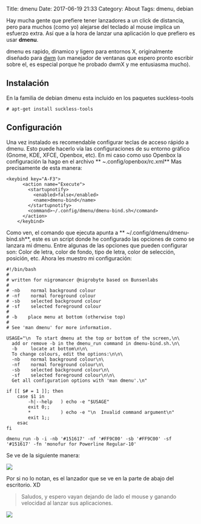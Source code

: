 Title: dmenu
Date: 2017-06-19 21:33
Category: About
Tags: dmenu, debian

Hay mucha gente que prefiere tener lanzadores a un click de distancia, pero para muchos (como yo) alejarse del teclado al mouse implica un esfuerzo extra. Así que a la hora de lanzar una aplicación lo que prefiero es usar **dmenu**.

dmenu es rapido, dinamico y ligero para entornos X, originalmente diseñado para [dwm](http://dwm.suckless.org/) (un manejador de ventanas que espero pronto escribir sobre el, es especial porque he probado dwmX y me entusiasma mucho).  

## Instalación
En la familia de debian dmenu esta incluido en los paquetes suckless-tools

```
# apt-get install suckless-tools
```

## Configuración
Una vez instalado es recomendable configurar teclas de acceso rápido a dmenu. Esto puede hacerlo vía las configuraciones de su entorno gráfico (Gnome, KDE, XFCE, Openbox, etc). En mi caso como uso Openbox la configuración la hago en el archivo ** ~.config/openbox/rc.xml**
Mas precisamente de esta manera:

```
<keybind key="A-F3">
      <action name="Execute">
        <startupnotify>
          <enabled>false</enabled>
          <name>dmenu-bind</name>
        </startupnotify>
        <command>~/.config/dmenu/dmenu-bind.sh</command>
      </action>
    </keybind>

```
Como ven, el comando que ejecuta apunta a ** ~/.config/dmenu/dmenu-bind.sh**, este es un script donde he configurado las opciones de como se lanzara mi dmenu. Entre algunas de las opciones que pueden configurar son: Color de letra, color de fondo, tipo de letra, color de selección, posición, etc.
Ahora les muestro mi configuración:

```
#!/bin/bash
#
# written for nigromancer @nigrobyte based on Bunsenlabs
#
# -nb    normal background colour
# -nf    normal foreground colour
# -sb    selected background colour
# -sf    selected foreground colour
#
# -b    place menu at bottom (otherwise top)
#
# See 'man dmenu' for more information.

USAGE="\n  To start dmenu at the top or bottom of the screen,\n\
  add or remove -b in the dmenu_run command in dmenu-bind.sh.\n\
  -b     locate at bottom\n\n\
  To change colours, edit the options:\n\n\
  -nb    normal background colour\n\
  -nf    normal foreground colour\n\
  -sb    selected background colour\n\
  -sf    selected foreground colour\n\n\
  Get all configuration options with 'man dmenu'.\n"

if [[ $# = 1 ]]; then
    case $1 in
        -h|--help   ) echo -e "$USAGE"
        exit 0;;
        *           ) echo -e "\n  Invalid command argument\n"
        exit 1;;
    esac
fi

dmenu_run -b -i -nb '#151617' -nf '#FF9C00' -sb '#FF9C00' -sf '#151617' -fn 'monofur for Powerline Regular-10'

```
Se ve de la siguiente manera:

<img src="http://i.imgur.com/Vcfn1uG.png"  class="responsive-image"/>

Por si no lo notan, es el lanzador que se ve en la parte de abajo del escritorio. XD

> Saludos, y espero vayan dejando de lado el mouse y ganando velocidad al lanzar sus aplicaciones.

<img src="https://upload.wikimedia.org/wikipedia/en/0/0c/The_Mouth_of_Sauron.jpg" class="responsive-image">

